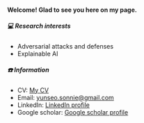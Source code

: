 #### Welcome! Glad to see you here on my page.
##### 💻 Research interests
  - Adversarial attacks and defenses
  - Explainable AI
##### ☎️ Information
  - CV: [My CV](https://drive.google.com/file/d/1pb6tubcTdITLQoEsE4ejSBoDYLVahFR0/view?usp=sharing) 
  - Email: yunseo.sonnie@gmail.com
  - LinkedIn: [LinkedIn profile](https://www.linkedin.com/in/yunseo-son-0bb630313/)
  - Google scholar: [Google scholar profile](https://scholar.google.com/citations?user=6Kw4ibQAAAAJ&hl=ko)
